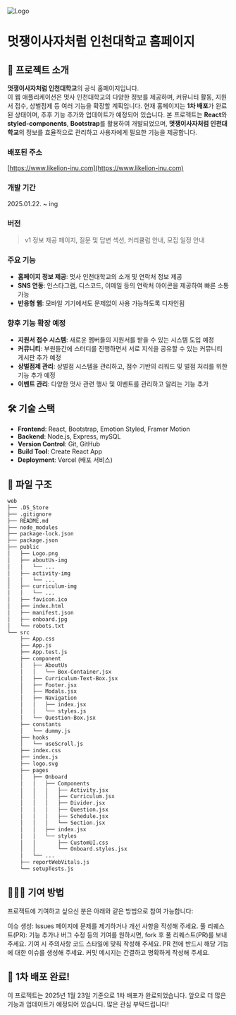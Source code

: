 
![Logo](https://github.com/user-attachments/assets/9b30eb12-29ed-4df4-a2e2-a7d61b9d6446)

# 멋쟁이사자처럼 인천대학교 홈페이지
## 🚀 프로젝트 소개
**멋쟁이사자처럼 인천대학교**의 공식 홈페이지입니다.   
이 웹 애플리케이션은 멋사 인천대학교의 다양한 정보를 제공하며, 커뮤니티 활동, 지원서 접수, 상벌점제 등 여러 기능을 확장할 계획입니다.
현재 홈페이지는 **1차 배포**가 완료된 상태이며, 추후 기능 추가와 업데이트가 예정되어 있습니다.
본 프로젝트는 **React**와 **styled-components**, **Bootstrap**를 활용하여 개발되었으며, **멋쟁이사자처럼 인천대학교**의 정보를 효율적으로 관리하고 사용자에게 필요한 기능을 제공합니다.

### 배포된 주소
[https://www.likelion-inu.com](https://www.likelion-inu.com)

### 개발 기간
2025.01.22. ~ ing

### 버전
> v1
> 정보 제공 페이지, 질문 및 답변 섹션, 커리큘럼 안내, 모집 일정 안내

### 주요 기능
- **홈페이지 정보 제공**: 멋사 인천대학교의 소개 및 연락처 정보 제공
- **SNS 연동**: 인스타그램, 디스코드, 이메일 등의 연락처 아이콘을 제공하여 빠른 소통 가능
- **반응형 웹**: 모바일 기기에서도 문제없이 사용 가능하도록 디자인됨

### 향후 기능 확장 예정
- **지원서 접수 시스템**: 새로운 멤버들의 지원서를 받을 수 있는 시스템 도입 예정
- **커뮤니티**: 부원들간에 스터디를 진행하면서 서로 지식을 공유할 수 있는 커뮤니티 게시판 추가 예정
- **상벌점제 관리**: 상벌점 시스템을 관리하고, 점수 기반의 리워드 및 벌점 처리를 위한 기능 추가 예정
- **이벤트 관리**: 다양한 멋사 관련 행사 및 이벤트를 관리하고 알리는 기능 추가

## 🛠 기술 스택
- **Frontend**: React, Bootstrap, Emotion Styled, Framer Motion
- **Backend**: Node.js, Express, mySQL
- **Version Control**: Git, GitHub
- **Build Tool**: Create React App
- **Deployment**: Vercel (배포 서비스)

## 📄 파일 구조
```bash
web
├── .DS_Store
├── .gitignore
├── README.md
├── node_modules
├── package-lock.json
├── package.json
├── public
│   ├── Logo.png
│   ├── aboutUs-img
│   │   └── ...
│   ├── activity-img
│   │   └── ...
│   ├── curriculum-img
│   │   └── ...
│   ├── favicon.ico
│   ├── index.html
│   ├── manifest.json
│   ├── onboard.jpg
│   └── robots.txt
└── src
    ├── App.css
    ├── App.js
    ├── App.test.js
    ├── component
    │   ├── AboutUs
    │   │   └── Box-Container.jsx
    │   ├── Curriculum-Text-Box.jsx
    │   ├── Footer.jsx
    │   ├── Modals.jsx
    │   ├── Navigation
    │   │   ├── index.jsx
    │   │   └── styles.js
    │   └── Question-Box.jsx
    ├── constants
    │   └── dummy.js
    ├── hooks
    │   └── useScroll.js
    ├── index.css
    ├── index.js
    ├── logo.svg
    ├── pages
    │   ├── Onboard
    │   │   ├── Components
    │   │   │   ├── Activity.jsx
    │   │   │   ├── Curriculum.jsx
    │   │   │   ├── Divider.jsx
    │   │   │   ├── Question.jsx
    │   │   │   ├── Schedule.jsx
    │   │   │   └── Section.jsx
    │   │   ├── index.jsx
    │   │   └── styles
    │   │       ├── CustomUI.css
    │   │       └── Onboard.styles.jsx
    │   └── ...
    ├── reportWebVitals.js
    └── setupTests.js
```
## 🧑‍🤝‍🧑 기여 방법
프로젝트에 기여하고 싶으신 분은 아래와 같은 방법으로 참여 가능합니다:

이슈 생성: Issues 페이지에 문제를 제기하거나 개선 사항을 작성해 주세요.
풀 리퀘스트(PR): 기능 추가나 버그 수정 등의 기여를 원하시면, fork 후 풀 리퀘스트(PR)를 보내 주세요.
기여 시 주의사항
코드 스타일에 맞춰 작성해 주세요.
PR 전에 반드시 해당 기능에 대한 이슈를 생성해 주세요.
커밋 메시지는 간결하고 명확하게 작성해 주세요.

## 🎉 1차 배포 완료!
이 프로젝트는 2025년 1월 23일 기준으로 1차 배포가 완료되었습니다. 앞으로 더 많은 기능과 업데이트가 예정되어 있습니다. 많은 관심 부탁드립니다!
